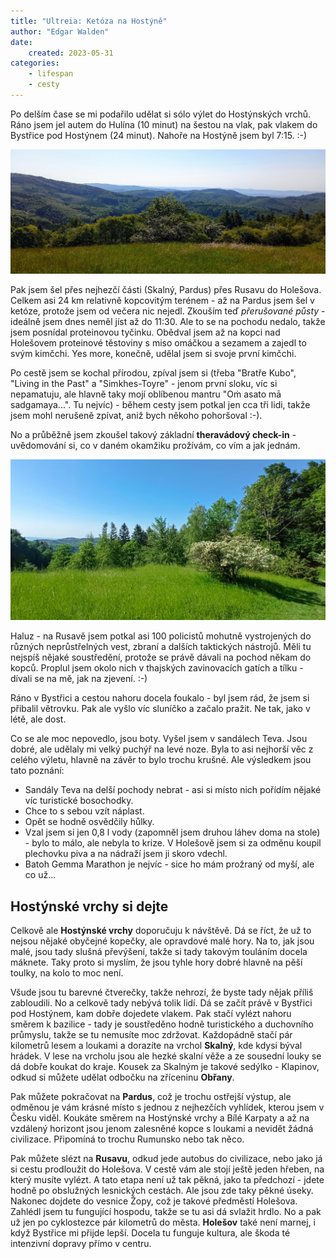 ```yaml
---
title: "Ultreia: Ketóza na Hostýně"
author: "Edgar Walden"
date: 
    created: 2023-05-31
categories: 
    - lifespan
    - cesty
---
```


Po delším čase se mi podařilo udělat si sólo výlet do Hostýnských vrchů. Ráno jsem jel autem do Hulína (10 minut) na šestou na vlak, pak vlakem do Bystřice pod Hostýnem (24 minut). Nahoře na Hostýně jsem byl 7:15. :-)  <!-- more -->

![Pardus - jedna z nejhezčích vyhlídek v Česku](../img/pardus.jpg)

Pak jsem šel přes nejhezčí části (Skalný, Pardus) přes Rusavu do Holešova. Celkem asi 24 km relativně kopcovitým terénem - až na Pardus jsem šel v ketóze, protože jsem od večera nic nejedl. Zkouším teď *přerušované půsty* - ideálně jsem dnes neměl jíst až do 11:30. Ale to se na pochodu nedalo, takže jsem posnídal proteinovou tyčinku. Obědval jsem až na kopci nad Holešovem proteinové těstoviny s miso omáčkou a sezamem a zajedl to svým kimčchi. Yes more, konečně,  udělal jsem si svoje první kimčchi.

Po cestě jsem se kochal přírodou, zpíval jsem si (třeba "Bratře Kubo", "Living in the Past" a "Simkhes-Toyre" - jenom první sloku, víc si nepamatuju, ale hlavně taky mojí oblíbenou mantru "Oṁ asato mā sadgamaya...". Tu nejvíc) - během cesty jsem potkal jen cca tři lidi, takže jsem mohl nerušeně zpívat, aniž bych někoho pohoršoval :-).

No a průběžně jsem zkoušel takový základní **theravádový check-in** - uvědomování si, co v daném okamžiku prožívám, co vím a jak jednám.

![Loučka před Pardusem s kvetoucími keři](../img/loučka-pred-pardusem.jpg)

Haluz - na Rusavě jsem potkal asi 100 policistů mohutně vystrojených do různých neprůstřelných vest,  zbraní a dalších taktických nástrojů. Měli tu nejspíš nějaké soustředění, protože se právě dávali na pochod někam do kopců. Proplul jsem okolo nich v thajských zavinovacích gatích a tílku - dívali se na mě, jak na zjevení. :-) 

Ráno v Bystřici a cestou nahoru docela foukalo - byl jsem rád, že jsem si přibalil větrovku. Pak ale vyšlo víc sluníčko a začalo pražit. Ne tak, jako v létě, ale dost.

Co se ale moc nepovedlo, jsou boty. Vyšel jsem v sandálech Teva. Jsou dobré, ale udělaly mi velký puchýř na levé noze. Byla to asi nejhorší věc z celého výletu, hlavně na závěr to bylo trochu krušné. Ale výsledkem jsou tato poznání:

- Sandály Teva na delší pochody nebrat - asi si místo nich pořídím nějaké víc turistické bosochodky.
- Chce to s sebou vzít náplast.
- Opět se hodně osvědčily hůlky.
- Vzal jsem si jen 0,8 l vody (zapomněl jsem druhou láhev doma na stole) - bylo to málo, ale nebyla to krize. V Holešově jsem si za odměnu koupil plechovku piva a na nádraží jsem ji skoro vdechl.
- Batoh Gemma Marathon je nejvíc - sice ho mám prožraný od myší, ale co už...

## Hostýnské vrchy si dejte

Celkově ale **Hostýnské vrchy** doporučuju k návštěvě. Dá se říct, že už to nejsou nějaké obyčejné kopečky, ale opravdové malé hory. Na to, jak jsou malé, jsou tady slušná převýšení, takže si tady takovým touláním docela máknete. Taky proto si myslím, že jsou tyhle hory dobré hlavně na pěší toulky, na kolo to moc není. 

Všude jsou tu barevné čtverečky, takže nehrozí, že byste tady nějak příliš zabloudili. No a celkově tady nebývá tolik lidí. Dá se začít právě v Bystřici pod Hostýnem, kam dobře dojedete vlakem. Pak stačí vylézt nahoru směrem k bazilice - tady je soustředěno hodně turistického a duchovního průmyslu, takže se tu nemusíte moc zdržovat. Každopádně stačí pár kilometrů lesem a loukami a dorazíte na vrchol **Skalný**, kde kdysi býval hrádek. V lese na vrcholu jsou ale hezké skalní věže a ze sousední louky se dá dobře koukat do kraje. Kousek za Skalným je takové sedýlko - Klapinov, odkud si můžete udělat odbočku na zříceninu **Obřany**. 

Pak můžete pokračovat na **Pardus**, což je trochu ostřejší výstup, ale odměnou je vám krásné místo s jednou z nejhezčích vyhlídek, kterou jsem v Česku viděl. Koukáte směrem na Hostýnské vrchy a Bílé Karpaty a až na vzdálený horizont jsou jenom zalesněné kopce s loukami a nevidět žádná civilizace. Připomíná to trochu Rumunsko nebo tak něco.

Pak můžete slézt na **Rusavu**, odkud jede autobus do civilizace, nebo jako já si cestu prodloužit do Holešova. V cestě vám ale stojí ještě jeden hřeben, na který musíte vylézt. A tato etapa není už tak pěkná, jako ta předchozí - jdete hodně po obslužných lesnických cestách. Ale jsou zde taky pěkné úseky. Nakonec dojdete do vesnice Žopy, což je takové předměstí Holešova. Zahlédl jsem tu fungující hospodu, takže se tu asi dá svlažit hrdlo. No a pak už jen po cyklostezce pár kilometrů do města. **Holešov** také není marnej, i když Bystřice mi přijde lepší. Docela tu funguje kultura, ale škoda té intenzivní dopravy přímo v centru. 

